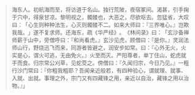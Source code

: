 
> 海东人。初航海而至，将访道于名山。独行荒陂，夜宿冢间。渴甚，引手掬于穴中，得泉甘凉。黎明视之，髑髅也，大恶之，尽欲呕去。忽猛省，大叹曰：​「心生则种种法生，心灭则髑髅不二。如来大师曰：『三界唯心。』岂欺我哉。​」遂不复求师。还海东，疏《华严经》​。​《林间录》曰：​「玄沙备禅师薪于山中，旁僧呼曰：『和尚看虎。』玄沙见虎，顾僧曰：『是你。』灵润法师山行，野烧迅飞而来，同游者皆避之，润安步如常。曰：『心外无火，火实是心，谓火可逃，无由免火。』火至而灭。严阳尊者，单丁住山，蛇虎就手而食。归宗常公刈草，见蛇茭之。傍僧曰：『久闻归宗，今日乃见。』一粗行沙门常曰：『你粗我粗耶？吾闻亲近般若，有四种验心，谓就理、就事、入就、出就。事理之外，宗门又有四藏锋之用，亲近以自治，藏锋之用以治物。』」
